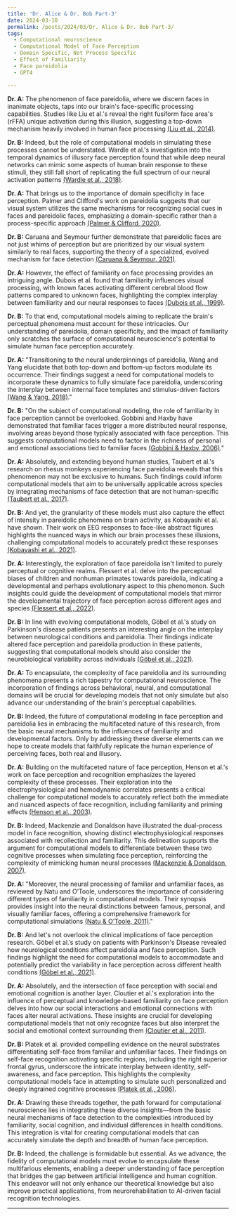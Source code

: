 ```yaml
---
title: 'Dr. Alice & Dr. Bob Part-3'
date: 2024-03-10
permalink: /posts/2024/03/Dr. Alice & Dr. Bob Part-3/
tags:
  - Computational neuroscience
  - Computational Model of Face Perception
  - Domain Specific, Not Process Specific
  - Effect of Familiarity
  - Face pareidolia
  - GPT4

---
```

**Dr. A:** The phenomenon of face pareidolia, where we discern faces in inanimate objects, taps into our brain's face-specific processing capabilities. Studies like Liu et al.'s reveal the right fusiform face area's (rFFA) unique activation during this illusion, suggesting a top-down mechanism heavily involved in human face processing [(Liu et al., 2014)](https://consensus.app/papers/seeing-jesus-neural-behavioral-correlates-face-liu/0bd7a994ef8d5fd9887766eb8a1efbc9/?utm_source=chatgpt).

**Dr. B:** Indeed, but the role of computational models in simulating these processes cannot be understated. Wardle et al.'s investigation into the temporal dynamics of illusory face perception found that while deep neural networks can mimic some aspects of human brain response to these stimuli, they still fall short of replicating the full spectrum of our neural activation patterns [(Wardle et al., 2018)](https://consensus.app/papers/understanding-face-perception-brain-wardle/231a348a9db5540bb90112b3e3f00866/?utm_source=chatgpt).

**Dr. A:** That brings us to the importance of domain specificity in face perception. Palmer and Clifford's work on pareidolia suggests that our visual system utilizes the same mechanisms for recognizing social cues in faces and pareidolic faces, emphasizing a domain-specific rather than a process-specific approach [(Palmer & Clifford, 2020)](https://consensus.app/papers/face-pareidolia-recruits-mechanisms-detecting-human-palmer/9125fbc47dde5b56ba01bcad20d37eef/?utm_source=chatgpt).

**Dr. B:** Caruana and Seymour further demonstrate that pareidolic faces are not just whims of perception but are prioritized by our visual system similarly to real faces, supporting the theory of a specialized, evolved mechanism for face detection [(Caruana & Seymour, 2021)](https://consensus.app/papers/objects-induce-face-pareidolia-prioritized-system-caruana/562e142b6fc15fc98a087d457ab95933/?utm_source=chatgpt).

**Dr. A:** However, the effect of familiarity on face processing provides an intriguing angle. Dubois et al. found that familiarity influences visual processing, with known faces activating different cerebral blood flow patterns compared to unknown faces, highlighting the complex interplay between familiarity and our neural responses to faces [(Dubois et al., 1999)](https://consensus.app/papers/effect-familiarity-processing-human-faces-dubois/8b1afec60bdd58dda91c562fe3eb4fd2/?utm_source=chatgpt).

**Dr. B:** To that end, computational models aiming to replicate the brain's perceptual phenomena must account for these intricacies. Our understanding of pareidolia, domain specificity, and the impact of familiarity only scratches the surface of computational neuroscience's potential to simulate human face perception accurately.

**Dr. A:** "Transitioning to the neural underpinnings of pareidolia, Wang and Yang elucidate that both top-down and bottom-up factors modulate its occurrence. Their findings suggest a need for computational models to incorporate these dynamics to fully simulate face pareidolia, underscoring the interplay between internal face templates and stimulus-driven factors [(Wang & Yang, 2018)](https://consensus.app/papers/face-pareidolia-mechanism-wang/01031e87796f509785f53b035f5d7445/?utm_source=chatgpt)."

**Dr. B:** "On the subject of computational modeling, the role of familiarity in face perception cannot be overlooked. Gobbini and Haxby have demonstrated that familiar faces trigger a more distributed neural response, involving areas beyond those typically associated with face perception. This suggests computational models need to factor in the richness of personal and emotional associations tied to familiar faces [(Gobbini & Haxby, 2006)](https://consensus.app/papers/response-familiarity-faces-gobbini/89f036cad40d51ceacc0bf7c825d72ee/?utm_source=chatgpt)."

**Dr. A:** Absolutely, and extending beyond human studies, Taubert et al.'s research on rhesus monkeys experiencing face pareidolia reveals that this phenomenon may not be exclusive to humans. Such findings could inform computational models that aim to be universally applicable across species by integrating mechanisms of face detection that are not human-specific [(Taubert et al., 2017)](https://consensus.app/papers/face-pareidolia-rhesus-monkey-taubert/7ca0fe955d615b388b2defc151fbf7ce/?utm_source=chatgpt).

**Dr. B:** And yet, the granularity of these models must also capture the effect of intensity in pareidolic phenomena on brain activity, as Kobayashi et al. have shown. Their work on EEG responses to face-like abstract figures highlights the nuanced ways in which our brain processes these illusions, challenging computational models to accurately predict these responses [(Kobayashi et al., 2021)](https://consensus.app/papers/effect-intensity-face-pareidolia-phenomenon-brain-kobayashi/0daa9c01b5da580eb2117257087c84e6/?utm_source=chatgpt).

**Dr. A:** Interestingly, the exploration of face pareidolia isn't limited to purely perceptual or cognitive realms. Flessert et al. delve into the perceptual biases of children and nonhuman primates towards pareidolia, indicating a developmental and perhaps evolutionary aspect to this phenomenon. Such insights could guide the development of computational models that mirror the developmental trajectory of face perception across different ages and species [(Flessert et al., 2022)](https://consensus.app/papers/assessing-perception-face-pareidolia-children-homo-flessert/b0030b9cf6f0542bb6c20b392ad8ad5a/?utm_source=chatgpt).

**Dr. B:** In line with evolving computational models, Göbel et al.'s study on Parkinson's disease patients presents an interesting angle on the interplay between neurological conditions and pareidolia. Their findings indicate altered face perception and pareidolia production in these patients, suggesting that computational models should also consider the neurobiological variability across individuals [(Göbel et al., 2021)](https://consensus.app/papers/face-perception-pareidolia-production-patients-with-göbel/aedc980bea5352c191240676c2805bc5/?utm_source=chatgpt).

**Dr. A:** To encapsulate, the complexity of face pareidolia and its surrounding phenomena presents a rich tapestry for computational neuroscience. The incorporation of findings across behavioral, neural, and computational domains will be crucial for developing models that not only simulate but also advance our understanding of the brain's perceptual capabilities.

**Dr. B:** Indeed, the future of computational modeling in face perception and pareidolia lies in embracing the multifaceted nature of this research, from the basic neural mechanisms to the influences of familiarity and developmental factors. Only by addressing these diverse elements can we hope to create models that faithfully replicate the human experience of perceiving faces, both real and illusory.

**Dr. A:** Building on the multifaceted nature of face perception, Henson et al.'s work on face perception and recognition emphasizes the layered complexity of these processes. Their exploration into the electrophysiological and hemodynamic correlates presents a critical challenge for computational models to accurately reflect both the immediate and nuanced aspects of face recognition, including familiarity and priming effects [(Henson et al., 2003)](https://consensus.app/papers/haemodynamic-correlates-face-perception-recognition-henson/99b1b044ac2859898377b038ec717591/?utm_source=chatgpt).

**Dr. B:** Indeed, Mackenzie and Donaldson have illustrated the dual-process model in face recognition, showing distinct electrophysiological responses associated with recollection and familiarity. This delineation supports the argument for computational models to differentiate between these two cognitive processes when simulating face perception, reinforcing the complexity of mimicking human neural processes [(Mackenzie & Donaldson, 2007)](https://consensus.app/papers/dissociating-recollection-familiarity-mackenzie/b29426acf2b155bab1fb59ddf7d2c047/?utm_source=chatgpt).

**Dr. A:** "Moreover, the neural processing of familiar and unfamiliar faces, as reviewed by Natu and O’Toole, underscores the importance of considering different types of familiarity in computational models. Their synopsis provides insight into the neural distinctions between famous, personal, and visually familiar faces, offering a comprehensive framework for computational simulations [(Natu & O’Toole, 2011)](https://consensus.app/papers/processing-faces-review-synopsis-natu/2842481f1bf35366addbf8d3f1f8a69d/?utm_source=chatgpt)."

**Dr. B:** And let's not overlook the clinical implications of face perception research. Göbel et al.’s study on patients with Parkinson's Disease revealed how neurological conditions affect pareidolia and face perception. Such findings highlight the need for computational models to accommodate and potentially predict the variability in face perception across different health conditions [(Göbel et al., 2021)](https://consensus.app/papers/face-perception-pareidolia-production-patients-with-göbel/aedc980bea5352c191240676c2805bc5/?utm_source=chatgpt).

**Dr. A:** Absolutely, and the intersection of face perception with social and emotional cognition is another layer. Cloutier et al.'s exploration into the influence of perceptual and knowledge-based familiarity on face perception delves into how our social interactions and emotional connections with faces alter neural activations. These insights are crucial for developing computational models that not only recognize faces but also interpret the social and emotional context surrounding them [(Cloutier et al., 2011)](https://consensus.app/papers/influence-knowledgebased-familiarity-substrates-face-cloutier/09339a9577595fb6b16d904a8a36fa1f/?utm_source=chatgpt).

**Dr. B:** Platek et al. provided compelling evidence on the neural substrates differentiating self-face from familiar and unfamiliar faces. Their findings on self-face recognition activating specific regions, including the right superior frontal gyrus, underscore the intricate interplay between identity, self-awareness, and face perception. This highlights the complexity computational models face in attempting to simulate such personalized and deeply ingrained cognitive processes [(Platek et al., 2006)](https://consensus.app/papers/substrates-functionally-discriminating-self‐face-platek/0142aae803ae5db5b0026d46042aeb0c/?utm_source=chatgpt).

**Dr. A:** Drawing these threads together, the path forward for computational neuroscience lies in integrating these diverse insights—from the basic neural mechanisms of face detection to the complexities introduced by familiarity, social cognition, and individual differences in health conditions. This integration is vital for creating computational models that can accurately simulate the depth and breadth of human face perception.

**Dr. B:** Indeed, the challenge is formidable but essential. As we advance, the fidelity of computational models must evolve to encapsulate these multifarious elements, enabling a deeper understanding of face perception that bridges the gap between artificial intelligence and human cognition. This endeavor will not only enhance our theoretical knowledge but also improve practical applications, from neurorehabilitation to AI-driven facial recognition technologies.


---